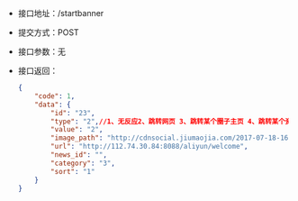 * 接口地址：/startbanner

* 提交方式：POST

* 接口参数：无

* 接口返回：

  ```json
  {
      "code": 1,
      "data": {
          "id": "23",
          "type": "2",//1、无反应2、跳转网页 3、跳转某个圈子主页 4、跳转某个资讯详情页  5、跳转某个帖子详情
          "value": "2",
          "image_path": "http://cdnsocial.jiumaojia.com/2017-07-18-16-22-49629",
          "url": "http://112.74.30.84:8088/aliyun/welcome",
          "news_id": "",
          "category": "3",
          "sort": "1"
      }
  }
  ```



